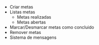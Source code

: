 - Criar metas
- Listas metas
     - Metas realizadas
     - Metas abertas
- Marcar/Desmarcar metas como concluido
- Remover metas
- Sistema de mensagens
